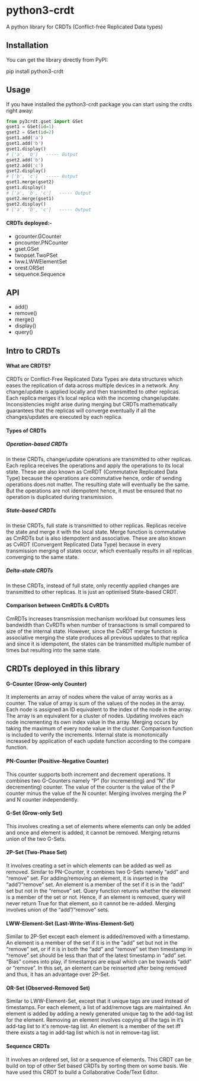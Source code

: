 # python3-crdt
A python library for CRDTs (Conflict-free Replicated Data types)

## Installation
You can get the library directly from PyPI:

pip install python3-crdt

## Usage
If you have installed the python3-crdt package you can start using the crdts right away:
```python
from py3crdt.gset import GSet
gset1 = GSet(id=1)
gset2 = GSet(id=2)
gset1.add('a')
gset1.add('b')
gset1.display()
# ['a', 'b']   ----- Output
gset2.add('b')
gset2.add('c')
gset2.display()
# ['b', 'c']   ----- Output
gset1.merge(gset2)   
gset1.display()
# ['a', 'b', 'c']   ----- Output
gset2.merge(gset1)
gset2.display()
# ['a', 'b', 'c']   ----- Output
```

#### CRDTs deployed:-
- gcounter.GCounter
- pncounter.PNCounter
- gset.GSet
- twopset.TwoPSet
- lww.LWWElementSet
- orest.ORSet
- sequence.Sequence

## API
- add()
- remove()
- merge()
- display()
- query()
  
## Intro to CRDTs
#### What are CRDTS?
CRDTs or Conflict-Free Replicated Data Types are data structures which eases the replication of data across multiple devices in a network. Any change/update is applied locally and then transmitted to other replicas. Each replica merges it’s local replica with the incoming change/update. Inconsistencies might arise during merging but CRDTs mathematically guarantees that the replicas will converge eventually if all the changes/updates are executed by each replica. 

#### Types of CRDTs

##### Operation-based CRDTs
In these CRDTs, change/update operations are transmitted to other replicas. Each replica receives the operations and apply the operations to its local state. These are also known as CmRDT (Commutative Replicated Data Type) because the operations are commutative hence, order of sending operations does not matter. The resulting state will eventually be the same. But the operations are not idempotent hence, it must be ensured that no operation is duplicated during transmission.

##### State-based CRDTs
In these CRDTs, full state is transmitted to other replicas. Replicas receive the state and merge it with the local state. Merge function is commutative as CmRDTs but is also idempotent and associative. These are also known as CvRDT (Convergent Replicated Data Type) because in  every transmission merging of states occur, which eventually results in all replicas converging to the same state.

##### Delta-state CRDTs
In these CRDTs, instead of full state, only recently applied changes are transmitted to other replicas. It is just an optimised State-based CRDT.

#### Comparison between CmRDTs & CvRDTs
CmRDTs increases transmission mechanism workload but consumes less bandwidth than CvRDTs when number of transactions is small compared to size of the internal state. However, since the CvRDT merge function is associative merging the state produces all previous updates to that replica and since it is idempotent, the states can be transmitted multiple number of times but resulting into the same state.

## CRDTs deployed in this library

#### G-Counter (Grow-only Counter)
It implements an array of nodes where the value of array works as a counter. The value of array is sum of the values of the nodes in the array. Each node is assigned an ID equivalent to the index of the node in the array. The array is an equivalent for a cluster of nodes. Updating involves each node incrementing its own index value in the array. Merging occurs by taking the maximum of every node value in the cluster. Comparison function is included to verify the increments. Internal state is monotonically increased by application of each update function according to the compare function.

#### PN-Counter (Positive-Negative Counter)
This counter supports both increment and decrement operations. It combines two G-Counters namely “P” (for incrementing) and “N” (for decrementing) counter. The value of the counter is the value of the P counter minus the value of the N counter. Merging involves merging the P and N counter independently.

#### G-Set (Grow-only Set)
This involves creating a set of elements where elements can only be added and once and element is added, it cannot be removed. Merging returns union of the two G-Sets.

#### 2P-Set (Two-Phase Set)
It involves creating a set in which elements can be added as well as removed. Similar to PN-Counter, it combines two G-Sets namely “add” and “remove” set. For adding/removing an element, it is inserted in the “add”/“remove” set. An element is a member of the set if it is in the “add” set but not in the “remove” set. Query function returns whether the element is a member of the set or not. Hence, if an element is removed, query will never return True for that element, so it cannot be re-added. Merging involves union of the “add”/“remove” sets.

#### LWW-Element-Set (Last-Write-Wins-Element-Set)
Similar to 2P-Set except each element is added/removed with a timestamp. An element is a member of the set if it is in the “add” set but not in the “remove” set, or if it is in both the “add” and “remove” set then timestamp in “remove” set should be less than that of the latest timestamp in “add” set. “Bias” comes into play, if timestamps are equal which can be towards “add” or “remove”. In this set, an element can be reinserted after being removed and thus, it has an advantage over 2P-Set.

#### OR-Set (Observed-Removed Set)
Similar to LWW-Element-Set, except that it unique tags are used instead of timestamps. For each element, a list of add/remove tags are maintained. An element is added by adding a newly generated unique tag to the add-tag list for the element. Removing an element involves copying all the tags in it’s add-tag list to it's remove-tag list. An element is a member of the set iff there exists a tag in add-tag list which is not in remove-tag list.

#### Sequence CRDTs
It involves an ordered set, list or a sequence of elements. This CRDT can be build on top of other Set based CRDTs by sorting them on some basis. 
We have used this CRDT to build a Collaborative Code/Text Editor.
